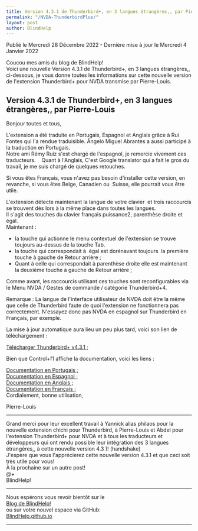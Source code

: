 ```yaml
---
title: Version 4.3.1 de Thunderbird+, en 3 langues étrangères,, par Pierre-Louis
permalink: "/NVDA-ThunderbirdPlus/"
layout: post
author: BlindHelp
---
```


<footer>Publié le Mercredi 28 Décembre 2022 - Dernière mise à jour le Mercredi 4 Janvier 2022</footer>

Coucou mes amis du blog de BlindHelp!    
Voici une nouvelle Version 4.3.1 de Thunderbird+, en 3 langues étrangères,, ci-dessous, je vous donne toutes les informations sur cette nouvelle version de l'extension Thunderbird+ pour NVDA transmise par Pierre-Louis.    

## Version 4.3.1 de Thunderbird+, en 3 langues étrangères,, par Pierre-Louis

Bonjour toutes et tous,    

L'extension a été traduite en Portugais, Espagnol et Anglais grâce à Rui Fontes qui l'a rendue traduisible. Ângelo Miguel Abrantes a aussi participé à la traduction en Portugais.    
Notre ami Rémy Ruiz s'est chargé de l'espagnol, je remercie vivement ces traducteurs.    Quant à l'Anglais, C'est Google translator qui a fait le gros du travail, je me suis chargé de quelques retouches.    

Si vous êtes Français, vous n'avez pas besoin d'installer cette version, en revanche, si vous êtes Belge, Canadien ou  Suisse, elle pourrait vous être utile.    

L'extension détecte maintenant la langue de votre clavier  et trois raccourcis se trouvent dès lors à la même place dans toutes les langues.    
Il s'agit des touches du clavier français puissance2, parenthèse droite et égal.    
Maintenant :    


* la touche qui actionne le menu contextuel de l'extension se trouve toujours au-dessus de la touche Tab.
* la touche qui correspondait à  égal est dorénavant toujours  la première touche à gauche de Retour arrière ;
* Quant à celle qui correspondait à parenthèse droite elle est maintenant la deuxième touche à gauche de Retour arrière ;


Comme avant, les raccourcis utilisant ces touches sont reconfigurables via le Menu NVDA / Gestes de commande / catégorie Thunderbird+4.    

Remarque : La langue de l'interface utilisateur de NVDA doit être la même que celle de Thunderbird faute de quoi l'extension ne fonctionnera pas correctement. N'essayez donc pas NVDA en espagnol sur Thunderbird en Français, par exemple.    

La mise à jour automatique aura lieu un peu plus tard, voici son lien de téléchargement :    

[Télécharger Thunderbird+ v4.3.1 ;](http://www.rptools.org/?p=8610)


Bien que Control+f1 affiche la documentation, voici les liens :    

[Documentation en Portugais ;](http://www.rptools.org/Outils-DV/NVDA-ThunderbirdPlus-pt.html)    
[Documentation en Espagnol ;](http://www.rptools.org/Outils-DV/NVDA-ThunderbirdPlus-es.html)    
[Documentation en Anglais ;](http://www.rptools.org/Outils-DV/NVDA-ThunderbirdPlus-en.html)    
[Documentation en Français ;](http://www.rptools.org/Outils-DV/NVDA-ThunderbirdPlus.html)    
Cordialement, bonne utilisation,    

Pierre-Louis    

---

Grand merci pour leur excellent travail à Yannick alias philaos pour la nouvelle extension chichi pour Thunderbird, à Pierre-Louis et Abdel pour l'extension Thunderbird+ pour NVDA et à tous les traducteurs et développeurs qui ont rendu possible leur intégration des 3 langues étrangères,, à cette nouvelle version 4.3 )! (handshake)    
J'espère que vous l'apprécierez cette nouvelle version 4.3.1 et que ceci  soit très utile pour vous!    
À la prochaine sur un autre post!     
@+    
BlindHelp!    

---

Nous espérons vous revoir bientôt sur le      
[Blog de BlindHelp!](http://blindhelp.blogspot.fr/)                    
ou sur  votre nouvel espace via GitHub:                     
[BlindHelp.github.io](https://blindhelp.github.io)                    

---
